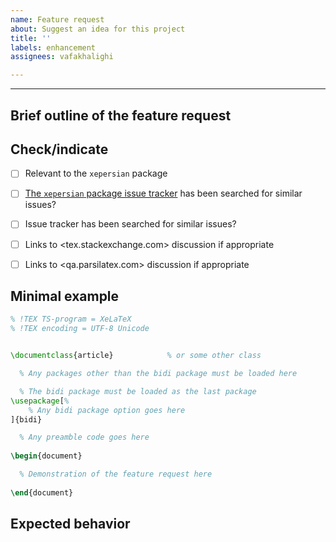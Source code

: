 ```yaml
---
name: Feature request
about: Suggest an idea for this project
title: ''
labels: enhancement
assignees: vafakhalighi

---
```


---

<!---
!! Please fill out all sections !!
-->

## Brief outline of the feature request


## Check/indicate
- [ ] Relevant to the `xepersian` package
- [ ] [The `xepersian` package issue tracker](https://github.com/persiantex/xepersian/issues) has been searched for similar issues?
- [ ] Issue tracker has been searched for similar issues?
- [ ] Links to <tex.stackexchange.com> discussion if appropriate
- [ ] Links to <qa.parsilatex.com> discussion if appropriate




## Minimal example 

```tex
% !TEX TS-program = XeLaTeX
% !TEX encoding = UTF-8 Unicode


\documentclass{article}            % or some other class

  % Any packages other than the bidi package must be loaded here

  % The bidi package must be loaded as the last package
\usepackage[%
    % Any bidi package option goes here
]{bidi}

  % Any preamble code goes here
  
\begin{document}

  % Demonstration of the feature request here
  
\end{document}
```

## Expected behavior
